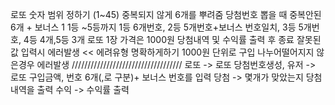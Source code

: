 로또 숫자 범위 정하기 (1~45)
중복되지 않게 6개를 뿌려줌
당첨번호 뽑을 때 중복안된6개 +  보너스 1
1등 ~5등까지 1등 6개번호, 2등 5개번호+보너스 번호일치, 3등 5개번호, 4등 4개,5등 3개
로또 1장 가격은 1000원
당첨내역 및 수익률 출력 후 종료
잘못된 값 입력시 에러발생  << 에려유형 명확하게하기
1000원 단위로 구입 나누어떨어지지 않은경우 에러발생
///////////////////////////////////
로또  -> 로또 당첨번호생성,
유저  -> 로또 구입금액,  번호 6개(,로 구분)+ 보너스 번호를 입력
당첨  -> 몇개가 맞았는지 당첨 내역을 출력
수익  -> 수익률 출력
